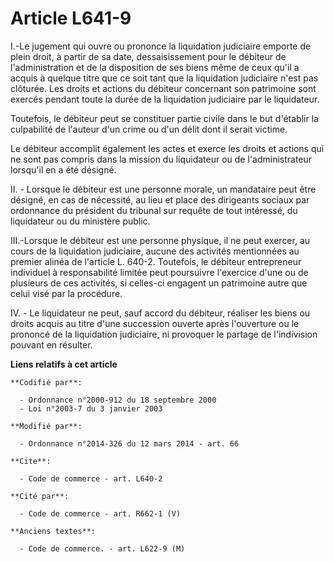 # Article L641-9

I.-Le jugement qui ouvre ou prononce la liquidation judiciaire emporte de plein droit, à partir de sa date, dessaisissement
pour le débiteur de l'administration et de la disposition de ses biens même de ceux qu'il a acquis à quelque titre que ce
soit tant que la liquidation judiciaire n'est pas clôturée. Les droits et actions du débiteur concernant son patrimoine sont
exercés pendant toute la durée de la liquidation judiciaire par le liquidateur. 

Toutefois, le débiteur peut se constituer partie civile dans le but d'établir la culpabilité de l'auteur d'un crime ou d'un
délit dont il serait victime. 

Le débiteur accomplit également les actes et exerce les droits et actions qui ne sont pas compris dans la mission du
liquidateur ou de l'administrateur lorsqu'il en a été désigné. 

II. - Lorsque le débiteur est une personne morale, un mandataire peut être désigné, en cas de nécessité, au lieu et place des
dirigeants sociaux par ordonnance du président du tribunal sur requête de tout intéressé, du liquidateur ou du ministère
public.

III.-Lorsque le débiteur est une personne physique, il ne peut exercer, au cours de la liquidation judiciaire, aucune des
activités mentionnées au premier alinéa de l'article L. 640-2. Toutefois, le débiteur entrepreneur individuel à
responsabilité limitée peut poursuivre l'exercice d'une ou de plusieurs de ces activités, si celles-ci engagent un patrimoine
autre que celui visé par la procédure.

IV. - Le liquidateur ne peut, sauf accord du débiteur, réaliser les biens ou droits acquis au titre d'une succession ouverte
après l'ouverture ou le prononcé de la liquidation judiciaire, ni provoquer le partage de l'indivision pouvant en résulter.

**Liens relatifs à cet article**

	**Codifié par**:

	  - Ordonnance n°2000-912 du 18 septembre 2000
	  - Loi n°2003-7 du 3 janvier 2003

	**Modifié par**:

	  - Ordonnance n°2014-326 du 12 mars 2014 - art. 66

	**Cite**:

	  - Code de commerce - art. L640-2

	**Cité par**:

	  - Code de commerce - art. R662-1 (V)

	**Anciens textes**:

	  - Code de commerce. - art. L622-9 (M)
